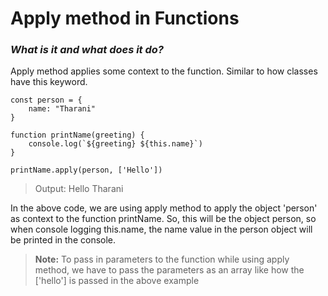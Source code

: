 # Apply method in Functions

### ***What is it and what does it do?***
Apply method applies some context to the function. Similar to how classes have this keyword.

```
const person = {
    name: "Tharani"
}

function printName(greeting) {
    console.log(`${greeting} ${this.name}`)
}

printName.apply(person, ['Hello'])
```

> Output: Hello Tharani

In the above code, we are using apply method to apply the object 'person' as context to the function printName. So, this will be the object person, so when console logging this.name, the name value in the person object will be printed in the console.

> **Note:** To pass in parameters to the function while using apply method, we have to pass the parameters as an array like how the ['hello'] is passed in the above example